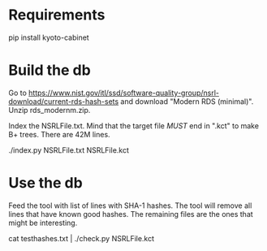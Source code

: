 
# Requirements

pip install kyoto-cabinet

# Build the db

Go to https://www.nist.gov/itl/ssd/software-quality-group/nsrl-download/current-rds-hash-sets
and download "Modern RDS (minimal)". Unzip rds_modernm.zip.

Index the NSRLFile.txt. Mind that the target file *MUST* end in ".kct" to make B+ trees.
There are 42M lines.

./index.py NSRLFile.txt NSRLFile.kct

# Use the db

Feed the tool with list of lines with SHA-1 hashes. The tool will remove all lines that
have known good hashes. The remaining files are the ones that might be interesting.

cat testhashes.txt | ./check.py NSRLFile.kct
